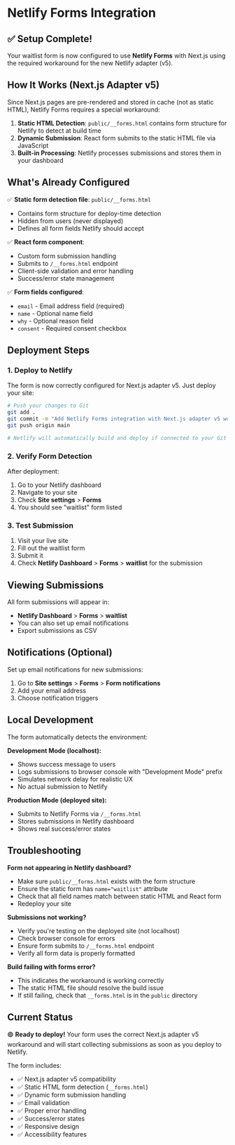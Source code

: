 # Netlify Forms Integration

## ✅ Setup Complete!

Your waitlist form is now configured to use **Netlify Forms** with Next.js using the required workaround for the new Netlify adapter (v5).

## How It Works (Next.js Adapter v5)

Since Next.js pages are pre-rendered and stored in cache (not as static HTML), Netlify Forms requires a special workaround:

1. **Static HTML Detection**: `public/__forms.html` contains form structure for Netlify to detect at build time
2. **Dynamic Submission**: React form submits to the static HTML file via JavaScript
3. **Built-in Processing**: Netlify processes submissions and stores them in your dashboard

## What's Already Configured

✅ **Static form detection file**: `public/__forms.html`
- Contains form structure for deploy-time detection
- Hidden from users (never displayed)
- Defines all form fields Netlify should accept

✅ **React form component**:
- Custom form submission handling
- Submits to `/__forms.html` endpoint
- Client-side validation and error handling
- Success/error state management

✅ **Form fields configured**:
- `email` - Email address field (required)
- `name` - Optional name field  
- `why` - Optional reason field
- `consent` - Required consent checkbox

## Deployment Steps

### 1. Deploy to Netlify

The form is now correctly configured for Next.js adapter v5. Just deploy your site:

```bash
# Push your changes to Git
git add .
git commit -m "Add Netlify Forms integration with Next.js adapter v5 workaround"
git push origin main

# Netlify will automatically build and deploy if connected to your Git repo
```

### 2. Verify Form Detection

After deployment:
1. Go to your Netlify dashboard
2. Navigate to your site
3. Check **Site settings** > **Forms**
4. You should see "waitlist" form listed

### 3. Test Submission

1. Visit your live site
2. Fill out the waitlist form
3. Submit it
4. Check **Netlify Dashboard** > **Forms** > **waitlist** for the submission

## Viewing Submissions

All form submissions will appear in:
- **Netlify Dashboard** > **Forms** > **waitlist**
- You can also set up email notifications
- Export submissions as CSV

## Notifications (Optional)

Set up email notifications for new submissions:
1. Go to **Site settings** > **Forms** > **Form notifications**
2. Add your email address
3. Choose notification triggers

## Local Development

The form automatically detects the environment:

**Development Mode (localhost):**
- Shows success message to users
- Logs submissions to browser console with "Development Mode" prefix
- Simulates network delay for realistic UX
- No actual submission to Netlify

**Production Mode (deployed site):**
- Submits to Netlify Forms via `/__forms.html`
- Stores submissions in Netlify dashboard
- Shows real success/error states

## Troubleshooting

**Form not appearing in Netlify dashboard?**
- Make sure `public/__forms.html` exists with the form structure
- Ensure the static form has `name="waitlist"` attribute
- Check that all field names match between static HTML and React form
- Redeploy your site

**Submissions not working?**
- Verify you're testing on the deployed site (not localhost)
- Check browser console for errors
- Ensure form submits to `/__forms.html` endpoint
- Verify all form data is properly formatted

**Build failing with forms error?**
- This indicates the workaround is working correctly
- The static HTML file should resolve the build issue
- If still failing, check that `__forms.html` is in the `public` directory

## Current Status

🟢 **Ready to deploy!** Your form uses the correct Next.js adapter v5 workaround and will start collecting submissions as soon as you deploy to Netlify.

The form includes:
- ✅ Next.js adapter v5 compatibility
- ✅ Static HTML form detection (`__forms.html`)
- ✅ Dynamic form submission handling
- ✅ Email validation
- ✅ Proper error handling
- ✅ Success/error states
- ✅ Responsive design
- ✅ Accessibility features

